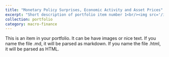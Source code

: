 ```yaml
---
title: "Monetary Policy Surprises, Economic Activity and Asset Prices"
excerpt: "Short description of portfolio item number 1<br/><img src='/images/500x300.png'>"
collection: portfolio
category: macro-finance
---
```


This is an item in your portfolio. It can be have images or nice text. If you name the file .md, it will be parsed as markdown. If you name the file .html, it will be parsed as HTML. 

